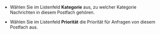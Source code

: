 <!-- markdownlint-disable-file MD041 -->
* Wählen Sie im Listenfeld **Kategorie** aus, zu welcher Kategorie Nachrichten in diesem Postfach gehören.

* Wählen Sie im Listenfeld **Priorität** die Priorität für Anfragen von diesem Postfach aus.

